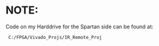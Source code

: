 # NOTE:

Code on my Harddrive for the Spartan side can be found at:

     C:/FPGA/Vivado_Projs/IR_Remote_Proj


